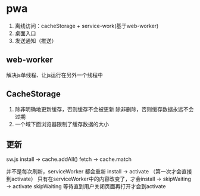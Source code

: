 # pwa

1. 离线访问：cacheStorage + service-work(基于web-worker)
2. 桌面入口
3. 发送通知（推送）

## web-worker

解决js单线程、让js运行在另外一个线程中

## CacheStorage

1. 除非明确地更新缓存，否则缓存不会被更新
除非删除，否则缓存数据永远不会过期
2. 一个域下面浏览器限制了缓存数据的大小

## 更新

sw.js
install -> cache.addAll()
fetch -> cache.match

并不是每次刷新，serviceWorker 都会重新 install -> activate （第一次才会直接到activate）
只有在serviceWorker中的内容改变了，才会install -> skipWaiting -> activate
skipWaiting  等待直到用户关闭页面再打开才会到activate
